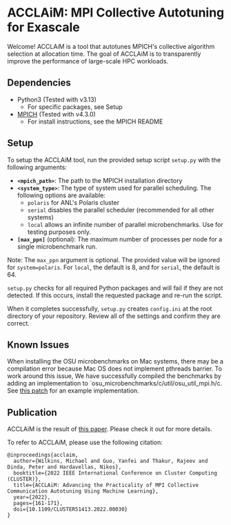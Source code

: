 # ACCLAiM: MPI Collective Autotuning for Exascale

Welcome! ACCLAiM is a tool that autotunes MPICH's collective algorithm selection at allocation time.
The goal of ACCLAiM is to transparently improve the performance of large-scale HPC workloads.

## Dependencies

* Python3 (Tested with v3.13)
	* For specific packages, see Setup
* [MPICH](https://github.com/pmodels/mpich) (Tested with v4.3.0) 
  * For install instructions, see the MPICH README

## Setup

To setup the ACCLAiM tool, run the provided setup script `setup.py` with the following arguments:
- **`<mpich_path>`**: The path to the MPICH installation directory
- **`<system_type>`**: The type of system used for parallel scheduling. The following options are available:
  - `polaris` for ANL's Polaris cluster
  - `serial` disables the parallel scheduler (recommended for all other systems)
  - `local` allows an infinite number of parallel microbenchmarks. Use for testing purposes only.
- **`[max_ppn]`** (optional): The maximum number of processes per node for a single microbenchmark run.

Note: The `max_ppn` argument is optional. The provided value will be ignored for `system=polaris`.
For `local`, the default is 8, and for `serial`, the default is 64.

`setup.py` checks for all required Python packages and will fail if they are not detected.
If this occurs, install the requested package and re-run the script.

When it completes successfully, `setup.py` creates `config.ini` at the root directory of your repository.
Review all of the settings and confirm they are correct.

## Known Issues

When installing the OSU microbenchmarks on Mac systems, there may be a compilation error because Mac OS does not implement pthreads barrier.
To work around this issue, We have successfully compiled the benchmarks by adding an implementation to `osu_microbenchmarks/c/util/osu_util_mpi.h/c.
See [this patch](https://github.com/pmwkaa/ioarena/commit/b8854d4b164591cb62a97f67a6dc3645b26f4b39#diff-32028cf20b50afd839db7008666a051ba761b4947f1690445f42bda23705c96bR37) for an example implementation.

## Publication

ACCLAiM is the result of [this paper](https://mjwilkins.org/assets/pdfs/acclaim.pdf). Please check it out for more details.

To refer to ACCLAiM, please use the following citation:
```
@inproceedings{acclaim,
  author={Wilkins, Michael and Guo, Yanfei and Thakur, Rajeev and Dinda, Peter and Hardavellas, Nikos},
  booktitle={2022 IEEE International Conference on Cluster Computing (CLUSTER)}, 
  title={ACCLAiM: Advancing the Practicality of MPI Collective Communication Autotuning Using Machine Learning}, 
  year={2022},
  pages={161-171},
  doi={10.1109/CLUSTER51413.2022.00030}
}
```
